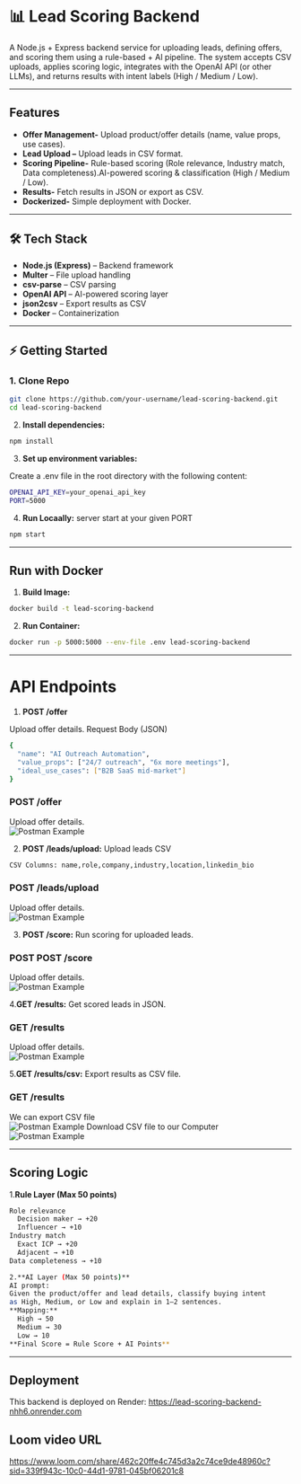# 📊 Lead Scoring Backend

A Node.js + Express backend service for uploading leads, defining offers, and scoring them using a rule-based + AI pipeline.
The system accepts CSV uploads, applies scoring logic, integrates with the OpenAI API (or other LLMs), and returns results with intent labels (High / Medium / Low).

---

##  Features
- **Offer Management-** Upload product/offer details (name, value props, use cases).
- **Lead Upload –** Upload leads in CSV format.
- **Scoring Pipeline-** Rule-based scoring (Role relevance, Industry match, Data completeness).AI-powered scoring & classification (High / Medium / Low).
- **Results-** Fetch results in JSON or export as CSV.
- **Dockerized-** Simple deployment with Docker.

---

## 🛠 Tech Stack
- **Node.js (Express)** – Backend framework  
- **Multer** – File upload handling  
- **csv-parse** – CSV parsing  
- **OpenAI API** – AI-powered scoring layer
- **json2csv** – Export results as CSV
- **Docker** – Containerization  

---

## ⚡ Getting Started

### 1. Clone Repo
```bash
git clone https://github.com/your-username/lead-scoring-backend.git
cd lead-scoring-backend
```
2. **Install dependencies:**

```bash
npm install
```
3. **Set up environment variables:**

Create a .env file in the root directory with the following content:
```bash
OPENAI_API_KEY=your_openai_api_key
PORT=5000
```


4. **Run Locaally:**
server start at your given PORT
```bash
npm start
```
---

## Run with Docker
1. **Build Image:**
```bash
docker build -t lead-scoring-backend 
```
2. **Run Container:**
```bash
docker run -p 5000:5000 --env-file .env lead-scoring-backend
```
---
# API Endpoints
1. **POST /offer**

Upload offer details.
Request Body (JSON)
```bash
{
  "name": "AI Outreach Automation",
  "value_props": ["24/7 outreach", "6x more meetings"],
  "ideal_use_cases": ["B2B SaaS mid-market"]
}
```
### POST /offer
Upload offer details.  
![Postman Example](https://res.cloudinary.com/vijayvaddi/image/upload/Screenshot_from_2025-09-19_10-39-37_lqycco.png)



2. **POST /leads/upload:**
Upload leads CSV
```bash
CSV Columns: name,role,company,industry,location,linkedin_bio
```
### POST /leads/upload
Upload offer details.  
![Postman Example](https://res.cloudinary.com/vijayvaddi/image/upload/Screenshot_from_2025-09-19_10-48-42_etluk0.png)



3. **POST /score:**
Run scoring for uploaded leads.

### POST POST /score
Upload offer details.  
![Postman Example](https://res.cloudinary.com/vijayvaddi/image/upload/Screenshot_from_2025-09-19_10-51-18_wtnaif.png)


4.**GET /results:**
Get scored leads in JSON.

### GET /results
Upload offer details.  
![Postman Example](https://res.cloudinary.com/vijayvaddi/image/upload/Screenshot_from_2025-09-19_11-16-18_g1cclo.png)


5.**GET /results/csv:**
Export results as CSV file.
### GET /results
We can export CSV file  
![Postman Example](https://res.cloudinary.com/vijayvaddi/image/upload/Screenshot_from_2025-09-19_10-55-48_auagjm.png)
Download CSV file to our Computer
![Postman Example](https://res.cloudinary.com/vijayvaddi/image/upload/Screenshot_from_2025-09-19_10-58-20_eyyhlt.png)

---
## Scoring Logic
1.**Rule Layer (Max 50 points)**
```bash
Role relevance
  Decision maker → +20
  Influencer → +10
Industry match
  Exact ICP → +20
  Adjacent → +10
Data completeness → +10

2.**AI Layer (Max 50 points)**
AI prompt:
Given the product/offer and lead details, classify buying intent 
as High, Medium, or Low and explain in 1–2 sentences.
**Mapping:**
  High → 50
  Medium → 30
  Low → 10
**Final Score = Rule Score + AI Points**
```
---

## Deployment
This backend is deployed on Render:
https://lead-scoring-backend-nhh6.onrender.com

## Loom video URL
https://www.loom.com/share/462c20ffe4c745d3a2c74ce9de48960c?sid=339f943c-10c0-44d1-9781-045bf06201c8

